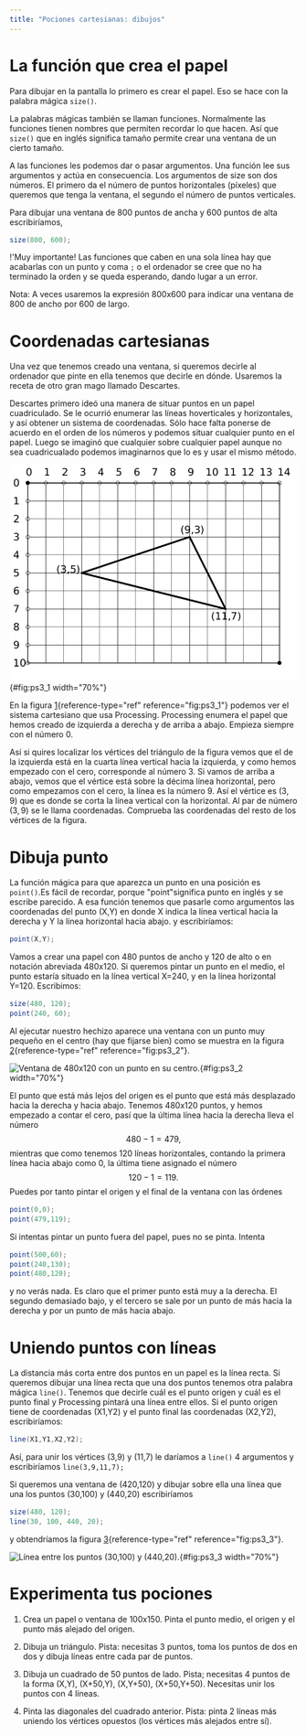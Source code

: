 ```yaml
---
title: "Pociones cartesianas: dibujos"
---
```


# La función que crea el papel

Para dibujar en la pantalla lo primero es crear el papel. Eso se hace
con la palabra mágica `size()`.

La palabras mágicas también se llaman funciones. Normalmente las
funciones tienen nombres que permiten recordar lo que hacen. Así que
`size()` que en inglés significa tamaño permite crear una ventana de un
cierto tamaño.

A las funciones les podemos dar o pasar argumentos. Una función lee sus
argumentos y actúa en consecuencia. Los argumentos de size son dos
números. El primero da el número de puntos horizontales (píxeles) que
queremos que tenga la ventana, el segundo el número de puntos
verticales.

Para dibujar una ventana de 800 puntos de ancha y 600 puntos de alta
escribiríamos,

``` {.java bgcolor="olive!10"}
size(800, 600);
```

!'Muy importante! Las funciones que caben en una sola línea hay que
acabarlas con un punto y coma `;` o el ordenador se cree que no ha
terminado la orden y se queda esperando, dando lugar a un error.

Nota: A veces usaremos la expresión 800x600 para indicar una ventana de
800 de ancho por 600 de largo.

# Coordenadas cartesianas

Una vez que tenemos creado una ventana, si queremos decirle al ordenador
que pinte en ella tenemos que decirle en dónde. Usaremos la receta de
otro gran mago llamado Descartes.

Descartes primero ideó una manera de situar puntos en un papel
cuadriculado. Se le ocurrió enumerar las líneas hoverticales y
horizontales, y así obtener un sistema de coordenadas. Sólo hace falta
ponerse de acuerdo en el orden de los números y podemos situar cualquier
punto en el papel. Luego se imaginó que cualquier sobre cualquier papel
aunque no sea cuadricualado podemos imaginarnos que lo es y usar el
mismo método.

![Sistema de coordenadas cartesianas.](pictures/ps3_1.png){#fig:ps3_1
width="70%"}

En la figura [1](#fig:ps3_1){reference-type="ref" reference="fig:ps3_1"}
podemos ver el sistema cartesiano que usa Processing. Processing enumera
el papel que hemos creado de izquierda a derecha y de arriba a abajo.
Empieza siempre con el número 0.

Así si quires localizar los vértices del triángulo de la figura vemos
que el de la izquierda está en la cuarta línea vertical hacia la
izquierda, y como hemos empezado con el cero, corresponde al número 3.
Si vamos de arriba a abajo, vemos que el vértice está sobre la décima
línea horizontal, pero como empezamos con el cero, la línea es la número
9. Así el vértice es $(3,9)$ que es donde se corta la línea vertical con
la horizontal. Al par de número $(3,9)$ se le llama coordenadas.
Comprueba las coordenadas del resto de los vértices de la figura.

# Dibuja punto

La función mágica para que aparezca un punto en una posición es
`point()`.Es fácil de recordar, porque "point"significa punto en inglés
y se escribe parecido. A esa función tenemos que pasarle como argumentos
las coordenadas del punto (X,Y) en donde X indica la línea vertical
hacia la derecha y Y la línea horizontal hacia abajo. y escribiríamos:

``` {.java bgcolor="olive!10"}
point(X,Y);
```

Vamos a crear una papel con 480 puntos de ancho y 120 de alto o en
notación abreviada 480x120. Si queremos pintar un punto en el medio, el
punto estaría situado en la línea vertical X=240, y en la línea
horizontal Y=120. Escribimos:

``` {.java bgcolor="olive!10"}
size(480, 120);
point(240, 60);
```

Al ejecutar nuestro hechizo aparece una ventana con un punto muy pequeño
en el centro (hay que fijarse bien) como se muestra en la figura
[2](#fig:ps3_2){reference-type="ref" reference="fig:ps3_2"}.

![Ventana de 480x120 con un punto en su
centro.](pictures/ps3_2.png){#fig:ps3_2 width="70%"}

El punto que está más lejos del origen es el punto que está más
desplazado hacia la derecha y hacia abajo. Tenemos 480x120 puntos, y
hemos empezado a contar el cero, pasí que la última línea hacia la
derecha lleva el número $$480-1=479,$$ mientras que como tenemos 120
líneas horizontales, contando la primera línea hacia abajo como 0, la
última tiene asignado el número $$120-1=119.$$ Puedes por tanto pintar
el origen y el final de la ventana con las órdenes

``` {.java bgcolor="olive!10"}
point(0,0);
point(479,119);
```

Si intentas pintar un punto fuera del papel, pues no se pinta. Intenta

``` {.java bgcolor="olive!10"}
point(500,60);
point(240,130);
point(480,120);
```

y no verás nada. Es claro que el primer punto está muy a la derecha. El
segundo demasiado bajo, y el tercero se sale por un punto de más hacia
la derecha y por un punto de más hacia abajo.

# Uniendo puntos con líneas

La distancia más corta entre dos puntos en un papel es la línea recta.
Si queremos dibujar una línea recta que una dos puntos tenemos otra
palabra mágica `line()`. Tenemos que decirle cuál es el punto origen y
cuál es el punto final y Processing pintará una línea entre ellos. Si el
punto origen tiene de coordenadas (X1,Y2) y el punto final las
coordenadas (X2,Y2), escribiríamos:

``` {.java bgcolor="olive!10"}
line(X1,Y1,X2,Y2);
```

Así, para unir los vértices (3,9) y (11,7) le daríamos a `line()` 4
argumentos y escribiríamos `line(3,9,11,7);`

Si queremos una ventana de (420,120) y dibujar sobre ella una línea que
una los puntos (30,100) y (440,20) escribiríamos

``` {.java bgcolor="olive!10"}
size(480, 120);
line(30, 100, 440, 20);
```

y obtendríamos la figura [3](#fig:ps3_3){reference-type="ref"
reference="fig:ps3_3"}.

![Línea entre los puntos (30,100) y
(440,20).](pictures/ps3_3.png){#fig:ps3_3 width="70%"}

# Experimenta tus pociones

1.  Crea un papel o ventana de 100x150. Pinta el punto medio, el origen
    y el punto más alejado del origen.

2.  Dibuja un triángulo. Pista: necesitas 3 puntos, toma los puntos de
    dos en dos y dibuja líneas entre cada par de puntos.

3.  Dibuja un cuadrado de 50 puntos de lado. Pista; necesitas 4 puntos
    de la forma (X,Y), (X+50,Y), (X,Y+50), (X+50,Y+50). Necesitas unir
    los puntos con 4 líneas.

4.  Pinta las diagonales del cuadrado anterior. Pista: pinta 2 líneas
    más uniendo los vértices opuestos (los vértices más alejados entre
    sí).
